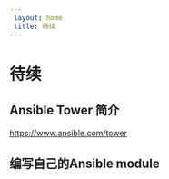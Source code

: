 ```yaml
---
 layout: home
 title: 待续
---
```


# 待续


## Ansible Tower 简介

https://www.ansible.com/tower



## 编写自己的Ansible module







